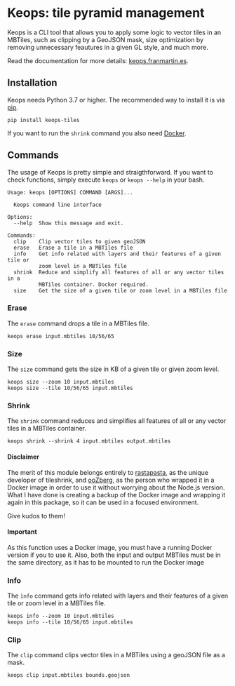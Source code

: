 # Keops: tile pyramid management

Keops is a CLI tool that allows you to apply some logic to vector tiles in an MBTiles, such as clipping by a GeoJSON mask, size optimization by removing unnecessary feautures in a given GL style, and much more.

Read the documentation for more details: [keops.franmartin.es](https://keops.franmartin.es/).

## Installation

Keops needs Python 3.7 or higher. The recommended way to install it is via [pip](https://pypi.org/project/keops-tiles/).

``` 
pip install keops-tiles
```

If you want to run the ```shrink``` command you also need [Docker](https://www.docker.com/).

## Commands

The usage of Keops is pretty simple and straigthforward. If you want to check functions, simply execute ```keops``` or ```keops --help``` in your bash.

````
Usage: keops [OPTIONS] COMMAND [ARGS]...

  Keops command line interface

Options:
  --help  Show this message and exit.

Commands:
  clip    Clip vector tiles to given geoJSON
  erase   Erase a tile in a MBTiles file
  info    Get info related with layers and their features of a given tile or
          zoom level in a MBTiles file
  shrink  Reduce and simplify all features of all or any vector tiles in a
          MBTiles container. Docker required.
  size    Get the size of a given tile or zoom level in a MBTiles file
````

### Erase

The ``erase`` command drops a tile in a MBTiles file.

```
keops erase input.mbtiles 10/56/65
```

### Size

The ```size``` command gets the size in KB of a given tile or given zoom level.

```
keops size --zoom 10 input.mbtiles
keops size --tile 10/56/65 input.mbtiles
```

### Shrink

The ```shrink``` command reduces and simplifies all features of all or any vector tiles in a MBTiles container.

```
keops shrink --shrink 4 input.mbtiles output.mbtiles
```

#### Disclaimer

The merit of this module belongs entirely to [rastapasta](https://github.com/rastapasta), as the unique developer of tileshrink,
and [ooZberg](https://github.com/ooZberg), as the person who wrapped it in a Docker image in order to use it without worrying
about the Node.js version. What I have done is creating a backup of the Docker image and 
wrapping it again in this package, so it can be used in a focused environment.

Give kudos to them!

#### Important

As this function uses a Docker image, you must have a running Docker version if you to use it. Also,
both the input and output MBTiles must be in the same directory, as it has to be mounted to
run the Docker image

### Info

The ```ìnfo``` command gets info related with layers and their features of a given tile or zoom level in a MBTiles file.

```
keops info --zoom 10 input.mbtiles
keops info --tile 10/56/65 input.mbtiles
```

### Clip

The ```clip``` command clips vector tiles in a MBTiles using a geoJSON file as a mask.

```
keops clip input.mbtiles bounds.geojson
```